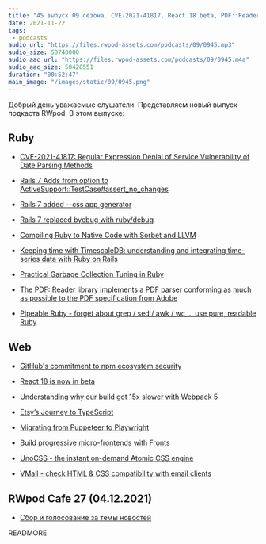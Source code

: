 ```yaml
---
title: "45 выпуск 09 сезона. CVE-2021-41817, React 18 beta, PDF::Reader, Pipeable Ruby, UnoCSS, VMail и прочее"
date: 2021-11-22
tags:
 - podcasts
audio_url: "https://files.rwpod-assets.com/podcasts/09/0945.mp3"
audio_size: 50740000
audio_aac_url: "https://files.rwpod-assets.com/podcasts/09/0945.m4a"
audio_aac_size: 50428551
duration: "00:52:47"
main_image: "/images/static/09/0945.png"
---
```


Добрый день уважаемые слушатели. Представляем новый выпуск подкаста RWpod. В этом выпуске:

## Ruby

 - [CVE-2021-41817: Regular Expression Denial of Service Vulnerability of Date Parsing Methods](https://www.ruby-lang.org/en/news/2021/11/15/date-parsing-method-regexp-dos-cve-2021-41817/)
 - [Rails 7 Adds from option to ActiveSupport::TestCase#assert_no_changes](https://www.bigbinary.com/blog/rails-7-adds-from-option-to-assert_no_changes)
 - [Rails 7 added --css app generator](https://blog.saeloun.com/2021/11/17/rails-7-added-css-app-generator)
 - [Rails 7 replaced byebug with ruby/debug](https://www.bigbinary.com/blog/rails-7-replaced-byebug-with-ruby-debug)
 - [Compiling Ruby to Native Code with Sorbet and LLVM](https://sorbet.run/talks/RubyConf2021/?#/title-slide)


 - [Keeping time with TimescaleDB: understanding and integrating time-series data with Ruby on Rails](https://evilmartians.com/chronicles/time-series-data-using-timescaledb-with-ruby-on-rails)
 - [Practical Garbage Collection Tuning in Ruby](https://blog.appsignal.com/2021/11/17/practical-garbage-collection-tuning-in-ruby.html)
 - [The PDF::Reader library implements a PDF parser conforming as much as possible to the PDF specification from Adobe](https://github.com/yob/pdf-reader)
 - [Pipeable Ruby - forget about grep / sed / awk / wc ... use pure, readable Ruby](https://github.com/grosser/pru)

## Web

 - [GitHub's commitment to npm ecosystem security](https://github.blog/2021-11-15-githubs-commitment-to-npm-ecosystem-security/)
 - [React 18 is now in beta](https://github.com/reactwg/react-18/discussions/112)
 - [Understanding why our build got 15x slower with Webpack 5](https://engineering.tines.com/blog/understanding-why-our-build-got-15x-slower-with-webpack)
 - [Etsy’s Journey to TypeScript](https://codeascraft.com/2021/11/08/etsys-journey-to-typescript/)


 - [Migrating from Puppeteer to Playwright](https://www.checklyhq.com/guides/puppeteer-to-playwright/)
 - [Build progressive micro-frontends with Fronts](https://blog.logrocket.com/micro-frontends-fronts/)
 - [UnoCSS - the instant on-demand Atomic CSS engine](https://unocss.antfu.me/)
 - [VMail - check HTML & CSS compatibility with email clients](https://vmail.leopard.in.ua/)

## RWpod Cafe 27 (04.12.2021)

 - [Сбор и голосование за темы новостей](https://github.com/rwpod/cafe-discussions/discussions/12)


READMORE
